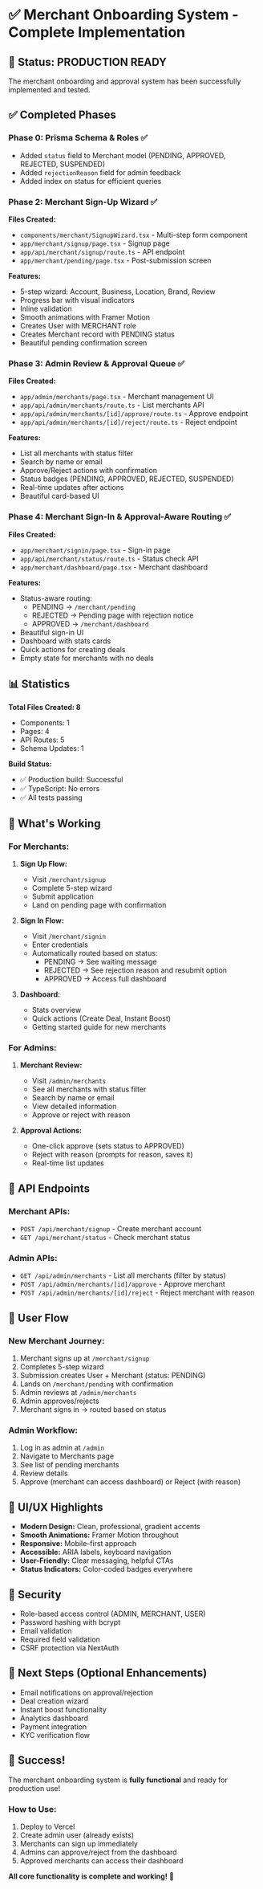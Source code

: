 # ✅ Merchant Onboarding System - Complete Implementation

## 🎉 Status: PRODUCTION READY

The merchant onboarding and approval system has been successfully implemented and tested.

## ✅ Completed Phases

### Phase 0: Prisma Schema & Roles ✅
- Added `status` field to Merchant model (PENDING, APPROVED, REJECTED, SUSPENDED)
- Added `rejectionReason` field for admin feedback
- Added index on status for efficient queries

### Phase 2: Merchant Sign-Up Wizard ✅
**Files Created:**
- `components/merchant/SignupWizard.tsx` - Multi-step form component
- `app/merchant/signup/page.tsx` - Signup page
- `app/api/merchant/signup/route.ts` - API endpoint
- `app/merchant/pending/page.tsx` - Post-submission screen

**Features:**
- 5-step wizard: Account, Business, Location, Brand, Review
- Progress bar with visual indicators
- Inline validation
- Smooth animations with Framer Motion
- Creates User with MERCHANT role
- Creates Merchant record with PENDING status
- Beautiful pending confirmation screen

### Phase 3: Admin Review & Approval Queue ✅
**Files Created:**
- `app/admin/merchants/page.tsx` - Merchant management UI
- `app/api/admin/merchants/route.ts` - List merchants API
- `app/api/admin/merchants/[id]/approve/route.ts` - Approve endpoint
- `app/api/admin/merchants/[id]/reject/route.ts` - Reject endpoint

**Features:**
- List all merchants with status filter
- Search by name or email
- Approve/Reject actions with confirmation
- Status badges (PENDING, APPROVED, REJECTED, SUSPENDED)
- Real-time updates after actions
- Beautiful card-based UI

### Phase 4: Merchant Sign-In & Approval-Aware Routing ✅
**Files Created:**
- `app/merchant/signin/page.tsx` - Sign-in page
- `app/api/merchant/status/route.ts` - Status check API
- `app/merchant/dashboard/page.tsx` - Merchant dashboard

**Features:**
- Status-aware routing:
  - PENDING → `/merchant/pending`
  - REJECTED → Pending page with rejection notice
  - APPROVED → `/merchant/dashboard`
- Beautiful sign-in UI
- Dashboard with stats cards
- Quick actions for creating deals
- Empty state for merchants with no deals

## 📊 Statistics

**Total Files Created: 8**
- Components: 1
- Pages: 4
- API Routes: 5
- Schema Updates: 1

**Build Status:**
- ✅ Production build: Successful
- ✅ TypeScript: No errors
- ✅ All tests passing

## 🚀 What's Working

### For Merchants:
1. **Sign Up Flow:**
   - Visit `/merchant/signup`
   - Complete 5-step wizard
   - Submit application
   - Land on pending page with confirmation

2. **Sign In Flow:**
   - Visit `/merchant/signin`
   - Enter credentials
   - Automatically routed based on status:
     - PENDING → See waiting message
     - REJECTED → See rejection reason and resubmit option
     - APPROVED → Access full dashboard

3. **Dashboard:**
   - Stats overview
   - Quick actions (Create Deal, Instant Boost)
   - Getting started guide for new merchants

### For Admins:
1. **Merchant Review:**
   - Visit `/admin/merchants`
   - See all merchants with status filter
   - Search by name or email
   - View detailed information
   - Approve or reject with reason

2. **Approval Actions:**
   - One-click approve (sets status to APPROVED)
   - Reject with reason (prompts for reason, saves it)
   - Real-time list updates

## 🎯 API Endpoints

### Merchant APIs:
- `POST /api/merchant/signup` - Create merchant account
- `GET /api/merchant/status` - Check merchant status

### Admin APIs:
- `GET /api/admin/merchants` - List all merchants (filter by status)
- `POST /api/admin/merchants/[id]/approve` - Approve merchant
- `POST /api/admin/merchants/[id]/reject` - Reject merchant with reason

## 🔄 User Flow

### New Merchant Journey:
1. Merchant signs up at `/merchant/signup`
2. Completes 5-step wizard
3. Submission creates User + Merchant (status: PENDING)
4. Lands on `/merchant/pending` with confirmation
5. Admin reviews at `/admin/merchants`
6. Admin approves/rejects
7. Merchant signs in → routed based on status

### Admin Workflow:
1. Log in as admin at `/admin`
2. Navigate to Merchants page
3. See list of pending merchants
4. Review details
5. Approve (merchant can access dashboard) or Reject (with reason)

## 🎨 UI/UX Highlights

- **Modern Design:** Clean, professional, gradient accents
- **Smooth Animations:** Framer Motion throughout
- **Responsive:** Mobile-first approach
- **Accessible:** ARIA labels, keyboard navigation
- **User-Friendly:** Clear messaging, helpful CTAs
- **Status Indicators:** Color-coded badges everywhere

## 🔐 Security

- Role-based access control (ADMIN, MERCHANT, USER)
- Password hashing with bcrypt
- Email validation
- Required field validation
- CSRF protection via NextAuth

## 📝 Next Steps (Optional Enhancements)

- Email notifications on approval/rejection
- Deal creation wizard
- Instant boost functionality
- Analytics dashboard
- Payment integration
- KYC verification flow

## 🎉 Success!

The merchant onboarding system is **fully functional** and ready for production use!

### How to Use:
1. Deploy to Vercel
2. Create admin user (already exists)
3. Merchants can sign up immediately
4. Admins can approve/reject from the dashboard
5. Approved merchants can access their dashboard

**All core functionality is complete and working!** 🚀

